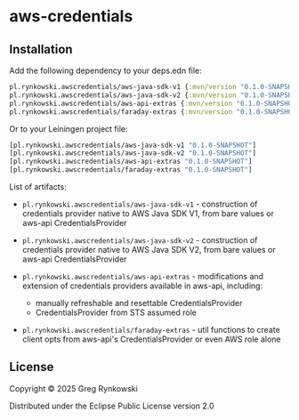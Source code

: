 # aws-credentials

## Installation

Add the following dependency to your deps.edn file:

```clojure
pl.rynkowski.awscredentials/aws-java-sdk-v1 {:mvn/version "0.1.0-SNAPSHOT"}
pl.rynkowski.awscredentials/aws-java-sdk-v2 {:mvn/version "0.1.0-SNAPSHOT"}
pl.rynkowski.awscredentials/aws-api-extras {:mvn/version "0.1.0-SNAPSHOT"}
pl.rynkowski.awscredentials/faraday-extras {:mvn/version "0.1.0-SNAPSHOT"}
```

Or to your Leiningen project file:

```clojure
[pl.rynkowski.awscredentials/aws-java-sdk-v1 "0.1.0-SNAPSHOT"]
[pl.rynkowski.awscredentials/aws-java-sdk-v2 "0.1.0-SNAPSHOT"]
[pl.rynkowski.awscredentials/aws-api-extras "0.1.0-SNAPSHOT"]
[pl.rynkowski.awscredentials/faraday-extras "0.1.0-SNAPSHOT"]
```

List of artifacts:

- `pl.rynkowski.awscredentials/aws-java-sdk-v1` - construction of credentials provider
  native to AWS Java SDK V1, from bare values or aws-api CredentialsProvider

- `pl.rynkowski.awscredentials/aws-java-sdk-v2` - construction of credentials provider
  native to AWS Java SDK V2, from bare values or aws-api CredentialsProvider

- `pl.rynkowski.awscredentials/aws-api-extras` - modifications and extension of
  credentials providers available in aws-api, including:
  - manually refreshable and resettable CredentialsProvider
  - CredentialsProvider from STS assumed role

- `pl.rynkowski.awscredentials/faraday-extras` - util functions to create client opts
  from aws-api's CredentialsProvider or even AWS role alone

## License

Copyright © 2025 Greg Rynkowski

Distributed under the Eclipse Public License version 2.0
